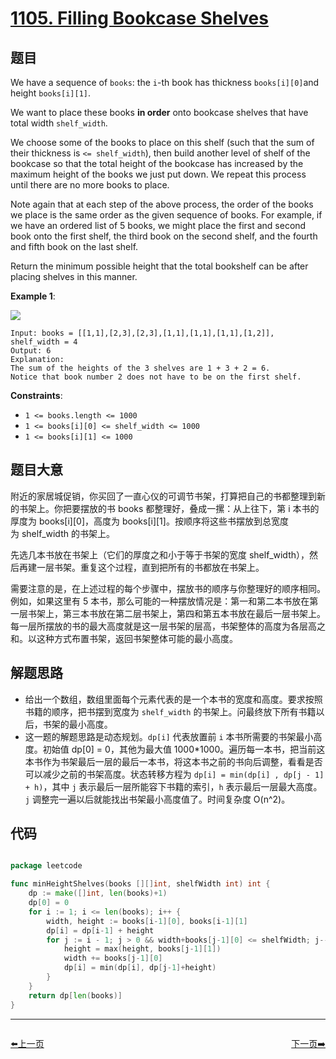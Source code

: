 # [1105. Filling Bookcase Shelves](https://leetcode.com/problems/filling-bookcase-shelves/)


## 题目

We have a sequence of `books`: the `i`-th book has thickness `books[i][0]`and height `books[i][1]`.

We want to place these books **in order** onto bookcase shelves that have total width `shelf_width`.

We choose some of the books to place on this shelf (such that the sum of their thickness is `<= shelf_width`), then build another level of shelf of the bookcase so that the total height of the bookcase has increased by the maximum height of the books we just put down. We repeat this process until there are no more books to place.

Note again that at each step of the above process, the order of the books we place is the same order as the given sequence of books. For example, if we have an ordered list of 5 books, we might place the first and second book onto the first shelf, the third book on the second shelf, and the fourth and fifth book on the last shelf.

Return the minimum possible height that the total bookshelf can be after placing shelves in this manner.

**Example 1**:

![](https://assets.leetcode-cn.com/aliyun-lc-upload/uploads/2019/06/28/shelves.png)

    Input: books = [[1,1],[2,3],[2,3],[1,1],[1,1],[1,1],[1,2]], shelf_width = 4
    Output: 6
    Explanation:
    The sum of the heights of the 3 shelves are 1 + 3 + 2 = 6.
    Notice that book number 2 does not have to be on the first shelf.

**Constraints**:

- `1 <= books.length <= 1000`
- `1 <= books[i][0] <= shelf_width <= 1000`
- `1 <= books[i][1] <= 1000`

## 题目大意

附近的家居城促销，你买回了一直心仪的可调节书架，打算把自己的书都整理到新的书架上。你把要摆放的书 books 都整理好，叠成一摞：从上往下，第 i 本书的厚度为 books[i][0]，高度为 books[i][1]。按顺序将这些书摆放到总宽度为 shelf\_width 的书架上。

先选几本书放在书架上（它们的厚度之和小于等于书架的宽度 shelf_width），然后再建一层书架。重复这个过程，直到把所有的书都放在书架上。

需要注意的是，在上述过程的每个步骤中，摆放书的顺序与你整理好的顺序相同。 例如，如果这里有 5 本书，那么可能的一种摆放情况是：第一和第二本书放在第一层书架上，第三本书放在第二层书架上，第四和第五本书放在最后一层书架上。每一层所摆放的书的最大高度就是这一层书架的层高，书架整体的高度为各层高之和。以这种方式布置书架，返回书架整体可能的最小高度。



## 解题思路

- 给出一个数组，数组里面每个元素代表的是一个本书的宽度和高度。要求按照书籍的顺序，把书摆到宽度为 `shelf_width` 的书架上。问最终放下所有书籍以后，书架的最小高度。
- 这一题的解题思路是动态规划。`dp[i]` 代表放置前 `i` 本书所需要的书架最小高度。初始值 dp[0] = 0，其他为最大值 1000*1000。遍历每一本书，把当前这本书作为书架最后一层的最后一本书，将这本书之前的书向后调整，看看是否可以减少之前的书架高度。状态转移方程为 `dp[i] = min(dp[i] , dp[j - 1] + h)`，其中 `j` 表示最后一层所能容下书籍的索引，`h` 表示最后一层最大高度。`j` 调整完一遍以后就能找出书架最小高度值了。时间复杂度 O(n^2)。

## 代码

```go

package leetcode

func minHeightShelves(books [][]int, shelfWidth int) int {
	dp := make([]int, len(books)+1)
	dp[0] = 0
	for i := 1; i <= len(books); i++ {
		width, height := books[i-1][0], books[i-1][1]
		dp[i] = dp[i-1] + height
		for j := i - 1; j > 0 && width+books[j-1][0] <= shelfWidth; j-- {
			height = max(height, books[j-1][1])
			width += books[j-1][0]
			dp[i] = min(dp[i], dp[j-1]+height)
		}
	}
	return dp[len(books)]
}

```


----------------------------------------------
<div style="display: flex;justify-content: space-between;align-items: center;">
<p><a href="https://books.halfrost.com/leetcode/ChapterFour/1100~1199/1104.Path-In-Zigzag-Labelled-Binary-Tree/">⬅️上一页</a></p>
<p><a href="https://books.halfrost.com/leetcode/ChapterFour/1100~1199/1108.Defanging-an-IP-Address/">下一页➡️</a></p>
</div>
